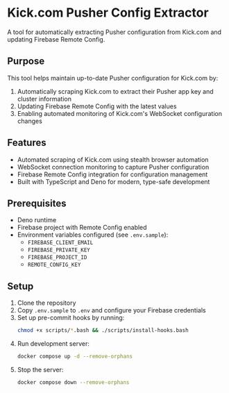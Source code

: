 # Kick.com Pusher Config Extractor

A tool for automatically extracting Pusher configuration from Kick.com and
updating Firebase Remote Config.

## Purpose

This tool helps maintain up-to-date Pusher configuration for Kick.com by:

1. Automatically scraping Kick.com to extract their Pusher app key and cluster
   information
2. Updating Firebase Remote Config with the latest values
3. Enabling automated monitoring of Kick.com's WebSocket configuration changes

## Features

- Automated scraping of Kick.com using stealth browser automation
- WebSocket connection monitoring to capture Pusher configuration
- Firebase Remote Config integration for configuration management
- Built with TypeScript and Deno for modern, type-safe development

## Prerequisites

- Deno runtime
- Firebase project with Remote Config enabled
- Environment variables configured (see `.env.sample`):
  - `FIREBASE_CLIENT_EMAIL`
  - `FIREBASE_PRIVATE_KEY`
  - `FIREBASE_PROJECT_ID`
  - `REMOTE_CONFIG_KEY`

## Setup

1. Clone the repository
2. Copy `.env.sample` to `.env` and configure your Firebase credentials
3. Set up pre-commit hooks by running:
   ```bash
   chmod +x scripts/*.bash && ./scripts/install-hooks.bash
   ```
4. Run development server:
   ```bash
   docker compose up -d --remove-orphans
   ```
5. Stop the server:
   ```bash
   docker compose down --remove-orphans
   ```
